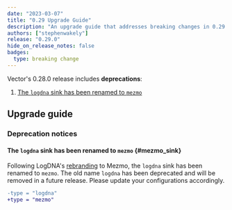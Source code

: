 ```yaml
---
date: "2023-03-07"
title: "0.29 Upgrade Guide"
description: "An upgrade guide that addresses breaking changes in 0.29.0"
authors: ["stephenwakely"]
release: "0.29.0"
hide_on_release_notes: false
badges:
  type: breaking change
---
```


Vector's 0.28.0 release includes **deprecations**:

1. [The `logdna` sink has been renamed to `mezmo`](#mezmo_sink)

## Upgrade guide

### Deprecation notices

#### The `logdna` sink has been renamed to `mezmo` {#mezmo_sink}

Following LogDNA's [rebranding][mezmo] to Mezmo, the `logdna` sink has been renamed
to `mezmo`. The old name `logdna` has been deprecated and will be removed in a future release.
Please update your configurations accordingly.

```diff
-type = "logdna"
+type = "mezmo"
```

[mezmo]: https://www.mezmo.com/logdna
